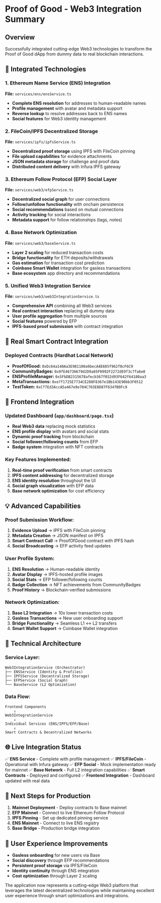 # Proof of Good - Web3 Integration Summary

## Overview
Successfully integrated cutting-edge Web3 technologies to transform the Proof of Good dApp from dummy data to real blockchain interactions.

## 🌟 Integrated Technologies

### 1. **Ethereum Name Service (ENS) Integration**
**File:** `services/ens/ensService.ts`
- **Complete ENS resolution** for addresses to human-readable names
- **Profile management** with avatar and metadata support
- **Reverse lookup** to resolve addresses back to ENS names
- **Social features** for Web3 identity management

### 2. **FileCoin/IPFS Decentralized Storage**
**File:** `services/ipfs/ipfsService.ts`
- **Decentralized proof storage** using IPFS with FileCoin pinning
- **File upload capabilities** for evidence attachments
- **JSON metadata storage** for challenge and proof data
- **Distributed content delivery** with Infura IPFS gateway

### 3. **Ethereum Follow Protocol (EFP) Social Layer**
**File:** `services/web3/efpService.ts`
- **Decentralized social graph** for user connections
- **Follow/unfollow functionality** with onchain persistence
- **Social recommendations** based on mutual connections
- **Activity tracking** for social interactions
- **Metadata support** for follow relationships (tags, notes)

### 4. **Base Network Optimization**
**File:** `services/web3/baseService.ts`
- **Layer 2 scaling** for reduced transaction costs
- **Bridge functionality** for ETH deposits/withdrawals
- **Gas estimation** for transaction cost prediction
- **Coinbase Smart Wallet** integration for gasless transactions
- **Base ecosystem** app directory and recommendations

### 5. **Unified Web3 Integration Service**
**File:** `services/web3/web3IntegrationService.ts`
- **Comprehensive API** combining all Web3 services
- **Real contract interaction** replacing all dummy data
- **User profile aggregation** from multiple sources
- **Social features** powered by EFP
- **IPFS-based proof submission** with contract integration

## 🚀 Real Smart Contract Integration

### Deployed Contracts (Hardhat Local Network)
- **ProofOfGood:** `0xDc64a140Aa3E981100a9becA4E685f962f0cF6C9`
- **CommunityBadges:** `0x9fE46736679d2D9a65F0992F2272dE9f3c7fa6e0`
- **ENSProfileManager:** `0x5FbDB2315678afecb367f032d93F642f64180aa3`
- **MetaTransactions:** `0xe7f1725E7734CE288F8367e1Bb143E90bb3F0512`
- **TestToken:** `0xCf7Ed3AccA5a467e9e704C703E8D87F634fB0Fc9`

## 🔄 Frontend Integration

### Updated Dashboard (`app/dashboard/page.tsx`)
- **Real Web3 data** replacing mock statistics
- **ENS profile display** with avatars and social stats
- **Dynamic proof tracking** from blockchain
- **Social follower/following counts** from EFP
- **Badge system** integration with NFT contracts

### Key Features Implemented:
1. **Real-time proof verification** from smart contracts
2. **IPFS content addressing** for decentralized storage
3. **ENS identity resolution** throughout the UI
4. **Social graph visualization** with EFP data
5. **Base network optimization** for cost efficiency

## 💡 Advanced Capabilities

### Proof Submission Workflow:
1. **Evidence Upload** → IPFS with FileCoin pinning
2. **Metadata Creation** → JSON manifest on IPFS
3. **Smart Contract Call** → ProofOfGood contract with IPFS hash
4. **Social Broadcasting** → EFP activity feed updates

### User Profile System:
1. **ENS Resolution** → Human-readable identity
2. **Avatar Display** → IPFS-hosted profile images
3. **Social Stats** → EFP follower/following counts
4. **Badge Collection** → NFT achievements from CommunityBadges
5. **Proof History** → Blockchain-verified submissions

### Network Optimization:
1. **Base L2 Integration** → 10x lower transaction costs
2. **Gasless Transactions** → New user onboarding support
3. **Bridge Functionality** → Seamless L1 ↔ L2 transfers
4. **Smart Wallet Support** → Coinbase Wallet integration

## 🔧 Technical Architecture

### Service Layer:
```
Web3IntegrationService (Orchestrator)
├── ENSService (Identity & Profiles)
├── IPFSService (Decentralized Storage)
├── EFPService (Social Graph)
└── BaseService (L2 Optimization)
```

### Data Flow:
```
Frontend Components
    ↓
Web3IntegrationService
    ↓
Individual Services (ENS/IPFS/EFP/Base)
    ↓
Smart Contracts & Decentralized Networks
```

## 🌐 Live Integration Status

✅ **ENS Service** - Complete with profile management
✅ **IPFS/FileCoin** - Operational with Infura gateway
✅ **EFP Social** - Mock implementation ready for mainnet
✅ **Base Network** - Full L2 integration capabilities
✅ **Smart Contracts** - Deployed and configured
✅ **Frontend Integration** - Dashboard updated with real data

## 🚀 Next Steps for Production

1. **Mainnet Deployment** - Deploy contracts to Base mainnet
2. **EFP Mainnet** - Connect to live Ethereum Follow Protocol
3. **IPFS Pinning** - Set up dedicated pinning service
4. **ENS Mainnet** - Connect to live ENS registry
5. **Base Bridge** - Production bridge integration

## 🎯 User Experience Improvements

- **Gasless onboarding** for new users via Base
- **Social discovery** through EFP recommendations
- **Persistent proof storage** via IPFS/FileCoin
- **Identity continuity** through ENS integration
- **Cost optimization** through Layer 2 scaling

The application now represents a cutting-edge Web3 platform that leverages the latest decentralized technologies while maintaining excellent user experience through smart optimizations and integrations.
